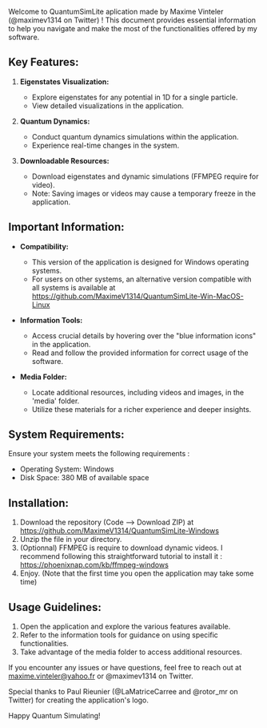 Welcome to QuantumSimLite aplication made by Maxime Vinteler (@maximev1314 on Twitter) ! This document provides essential information to help you navigate and make the most of the functionalities offered by my software.

## Key Features:

1. **Eigenstates Visualization:**
   - Explore eigenstates for any potential in 1D for a single particle.
   - View detailed visualizations in the application.

2. **Quantum Dynamics:**
   - Conduct quantum dynamics simulations within the application.
   - Experience real-time changes in the system.

3. **Downloadable Resources:**
   - Download eigenstates and dynamic simulations (FFMPEG require for video).
   - Note: Saving images or videos may cause a temporary freeze in the application.

## Important Information:

- **Compatibility:**
   - This version of the application is designed for Windows operating systems.
   - For users on other systems, an alternative version compatible with all systems is available at https://github.com/MaximeV1314/QuantumSimLite-Win-MacOS-Linux

- **Information Tools:**
   - Access crucial details by hovering over the "blue information icons" in the application.
   - Read and follow the provided information for correct usage of the software.

- **Media Folder:**
   - Locate additional resources, including videos and images, in the 'media' folder.
   - Utilize these materials for a richer experience and deeper insights.

 ## System Requirements:

Ensure your system meets the following requirements :
- Operating System: Windows
- Disk Space: 380 MB of available space

## Installation:

1. Download the repository (Code --> Download ZIP) at https://github.com/MaximeV1314/QuantumSimLite-Windows
2. Unzip the file in your directory.
3. (Optionnal) FFMPEG is require to download dynamic videos. I recommend following this straightforward tutorial to install it : https://phoenixnap.com/kb/ffmpeg-windows
4. Enjoy. (Note that the first time you open the application may take some time)

## Usage Guidelines:

1. Open the application and explore the various features available.
2. Refer to the information tools for guidance on using specific functionalities.
3. Take advantage of the media folder to access additional resources.

If you encounter any issues or have questions, feel free to reach out at maxime.vinteler@yahoo.fr or @maximev1314 on Twitter.

Special thanks to Paul Rieunier (@LaMatriceCarree and @rotor_mr on Twitter) for creating the application's logo.

Happy Quantum Simulating!
